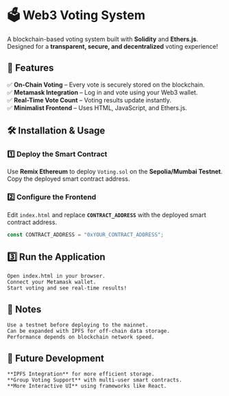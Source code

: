 # 🗳️ Web3 Voting System  

A blockchain-based voting system built with **Solidity** and **Ethers.js**.  
Designed for a **transparent, secure, and decentralized** voting experience!  

## 🚀 Features  
✅ **On-Chain Voting** – Every vote is securely stored on the blockchain.  
✅ **Metamask Integration** – Log in and vote using your Web3 wallet.  
✅ **Real-Time Vote Count** – Voting results update instantly.  
✅ **Minimalist Frontend** – Uses HTML, JavaScript, and Ethers.js.  

## 🛠️ Installation & Usage  

### **1️⃣ Deploy the Smart Contract**  
Use **Remix Ethereum** to deploy `Voting.sol` on the **Sepolia/Mumbai Testnet**.  
Copy the deployed smart contract address.  

### **2️⃣ Configure the Frontend**  
Edit `index.html` and replace **`CONTRACT_ADDRESS`** with the deployed smart contract address.  

```js
const CONTRACT_ADDRESS = "0xYOUR_CONTRACT_ADDRESS";
```

## 3️⃣ Run the Application

    Open index.html in your browser.
    Connect your Metamask wallet.
    Start voting and see real-time results!

## 📌 Notes

    Use a testnet before deploying to the mainnet.
    Can be expanded with IPFS for off-chain data storage.
    Performance depends on blockchain network speed.

## 🎯 Future Development

    **IPFS Integration** for more efficient storage.
    **Group Voting Support** with multi-user smart contracts.
    **More Interactive UI** using frameworks like React.
